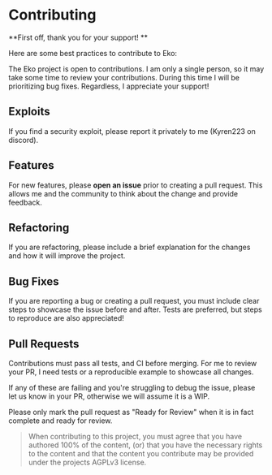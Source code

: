 # Contributing

**First off, thank you for your support! **

Here are some best practices to contribute to Eko:

The Eko project is open to contributions. I am only a single person,
so it may take some time to review your contributions. During this time
I will be prioritizing bug fixes. Regardless, I appreciate your support!

## Exploits

If you find a security exploit, please report it privately to me (Kyren223 on discord).

## Features

For new features, please **open an issue** prior to creating a pull request. This
allows me and the community to think about the change and provide feedback.

## Refactoring

If you are refactoring, please include a brief explanation for the changes and
how it will improve the project.

## Bug Fixes

If you are reporting a bug or creating a pull request, you must include clear
steps to showcase the issue before and after. Tests are preferred, but steps to
reproduce are also appreciated!

## Pull Requests

Contributions must pass all tests, and CI before merging. For me to
review your PR, I need tests or a reproducible example to showcase all changes.

If any of these are failing and you're struggling to debug the issue, please let
us know in your PR, otherwise we will assume it is a WIP.

Please only mark the pull request as "Ready for Review" when it is in fact
complete and ready for review.

> When contributing to this project, you must agree that you have authored 100%
> of the content, (or) that you have the necessary rights to the content and
> that the content you contribute may be provided under the projects AGPLv3
> license.
